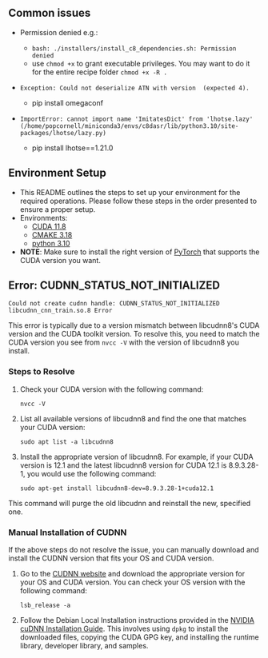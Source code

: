 
## Common issues

- Permission denied e.g.: 
  -  `bash: ./installers/install_c8_dependencies.sh: Permission denied`  
  - use `chmod +x` to grant executable privileges. You may want to do it for the entire recipe folder `chmod +x -R .`

- `Exception: Could not deserialize ATN with version  (expected 4).`
  - pip install omegaconf

- `ImportError: cannot import name 'ImitatesDict' from 'lhotse.lazy' (/home/popcornell/miniconda3/envs/c8dasr/lib/python3.10/site-packages/lhotse/lazy.py)`
   - pip install lhotse==1.21.0


## Environment Setup

- This README outlines the steps to set up your environment for the required operations. Please follow these steps in the order presented to ensure a proper setup.
- Environments:
    * [CUDA 11.8](https://developer.nvidia.com/cuda-11-8-0-download-archive)
    * [CMAKE 3.18](https://cmake.org/)
    * [python 3.10](https://www.python.org/downloads/release/python-3100/)
- **NOTE**: Make sure to install the right version of [PyTorch](https://pytorch.org/) that supports the CUDA version you want.


## Error: CUDNN_STATUS_NOT_INITIALIZED

`Could not create cudnn handle: CUDNN_STATUS_NOT_INITIALIZED`  
`libcudnn_cnn_train.so.8 Error`

This error is typically due to a version mismatch between libcudnn8's CUDA version and the CUDA toolkit version. To resolve this, you need to match the CUDA version you see from `nvcc -V` with the version of libcudnn8 you install.

### Steps to Resolve

1. Check your CUDA version with the following command:

    ```
    nvcc -V
    ```

2. List all available versions of libcudnn8 and find the one that matches your CUDA version:

    ```
    sudo apt list -a libcudnn8
    ```

3. Install the appropriate version of libcudnn8. For example, if your CUDA version is 12.1 and the latest libcudnn8 version for CUDA 12.1 is 8.9.3.28-1, you would use the following command:

    ```
    sudo apt-get install libcudnn8-dev=8.9.3.28-1+cuda12.1
    ```

This command will purge the old libcudnn and reinstall the new, specified one.

### Manual Installation of CUDNN

If the above steps do not resolve the issue, you can manually download and install the CUDNN version that fits your OS and CUDA version.

1. Go to the [CUDNN website](https://developer.nvidia.com/rdp/cudnn-download) and download the appropriate version for your OS and CUDA version. You can check your OS version with the following command:

    ```
    lsb_release -a
    ```

2. Follow the Debian Local Installation instructions provided in the [NVIDIA cuDNN Installation Guide](https://docs.nvidia.com/deeplearning/cudnn/install-guide/index.html#installlinux-deb). This involves using `dpkg` to install the downloaded files, copying the CUDA GPG key, and installing the runtime library, developer library, and samples.